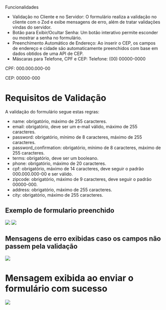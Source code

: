 Funcionalidades

- Validação no Cliente e no Servidor: O formulário realiza a validação no cliente com o Zod e exibe mensagens de erro, além de tratar validações vindas do servidor.
- Botão para Exibir/Ocultar Senha: Um botão interativo permite esconder ou mostrar a senha no formulário.
- Preenchimento Automático de Endereço: Ao inserir o CEP, os campos de endereço e cidade são automaticamente preenchidos com base em dados obtidos de uma API de CEP.
- Máscaras para Telefone, CPF e CEP:
Telefone: (00) 00000-0000

CPF: 000.000.000-00

CEP: 00000-000

# Requisitos de Validação
A validação do formulário segue estas regras:

- name: obrigatório, máximo de 255 caracteres.
- email: obrigatório, deve ser um e-mail válido, máximo de 255 caracteres.
- password: obrigatório, mínimo de 8 caracteres, máximo de 255 caracteres.
- password_confirmation: obrigatório, mínimo de 8 caracteres, máximo de 255 caracteres.
- terms: obrigatório, deve ser um booleano.
- phone: obrigatório, máximo de 20 caracteres.
- cpf: obrigatório, máximo de 14 caracteres, deve seguir o padrão 000.000.000-00 e ser válido.
- zipcode: obrigatório, máximo de 9 caracteres, deve seguir o padrão 00000-000.
- address: obrigatório, máximo de 255 caracteres.
- city: obrigatório, máximo de 255 caracteres.

## Exemplo de formulario preenchido
<img src="/assets/1.png">
<img src="/assets/2.png">

## Mensagens de erro exibidas caso os campos não passem pela validação
<img src="/assets/5.png">

# Mensagem exibida ao enviar o formulário com sucesso
<img src="/assets/4.png">